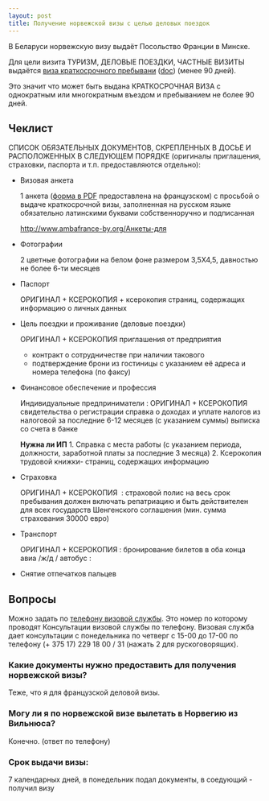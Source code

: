 ```yaml
---
layout: post
title: Получение норвежской визы с целью деловых поездок
---
```


В Беларуси норвежскую визу выдаёт Посольство Франции в Минске.

Для цели визита ТУРИЗМ, ДЕЛОВЫЕ ПОЕЗДКИ, ЧАСТНЫЕ ВИЗИТЫ выдаётся [виза краткосрочного пребывани](http://www.ambafrance-by.org/Виза) ([doc](http://www.ambafrance-by.org/IMG/doc/TOURISME-PRIVEE-AFFAIRES-court_sejour-russe.doc)) (менее 90 дней).

Это значит что может быть выдана КРАТКОСРОЧНАЯ ВИЗА с однократным или многократным въездом и пребыванием не более 90 дней.

## Чеклист

СПИСОК ОБЯЗАТЕЛЬНЫХ ДОКУМЕНТОВ, СКРЕПЛЕННЫХ В ДОСЬЕ И РАСПОЛОЖЕННЫХ В СЛЕДУЮЩЕМ ПОРЯДКЕ (оригиналы приглашения, страховки, паспорта и т.п. предоставляются отдельно):

*   Визовая анкета

    1 анкета ([форма в PDF][anketa] предоставлена на французском) с просьбой о выдаче краткосрочной визы, заполненная на русском языке обязательно латинскими буквами собственноручно и подписанная

    http://www.ambafrance-by.org/Анкеты-для

[anketa]: http://www.ambafrance-by.org/IMG/pdf/formulaire_SCH_fr-3.pdf
[anketa-comments]: http://www.ambafrance-by.org/IMG/doc/FormulaireVCS_commentremplir_.doc


*   Фотографии

    2 цветные фотографии на белом фоне размером 3,5X4,5, давностью не более 6-ти месяцев

*   Паспорт

    ОРИГИНАЛ + КСЕРОКОПИЯ + ксерокопия страниц, содержащих информацию о личных данных

*   Цель поездки и проживание (деловые поездки)

    ОРИГИНАЛ + КСЕРОКОПИЯ приглашения от предприятия
    + контракт о сотрудничестве при наличии такового
    + подтверждение брони из гостиницы c указанием её адреса и номера телефона (по факсу)

*   Финансовое обеспечение и профессия

    Индивидуальные предприниматели :
      ОРИГИНАЛ + КСЕРОКОПИЯ свидетельства о регистрации
      справка о доходах и уплате налогов из налоговой за последние 6-12 месяцев (с указанием суммы)
      выписка со счета в банке

    **Нужна ли ИП** 1. Справка с места работы (с указанием периода, должности, заработной платы за последние 3 месяца) 2. Ксерокопия трудовой книжки- страниц, содержащих информацию

*   Страховка

    ОРИГИНАЛ + КСЕРОКОПИЯ  : страховой полис на весь срок пребывания должен включать репатриацию и быть действителен для всех государств Шенгенского соглашения (мин. сумма страхования 30000 евро)

*   Транспорт

    ОРИГИНАЛ + КСЕРОКОПИЯ : бронирование билетов в оба конца авиа /ж/д / автобус :

*   Снятие отпечатков пальцев

## Вопросы

Можно задать по [телефону визовой службы][visa-tel]. Это номер по которому проводят Консультации визовой службы по телефону. Визовая служба дает консультации с понедельника по четверг с 15-00 до 17-00 по телефону (+ 375 17) 229 18 00 / 31 (нажать 2 для рускоговорящих).

### Какие документы нужно предоставить для получения норвежской визы?

Теже, что я для французской деловой визы.

### Могу ли я по норвежской визе вылетать в Норвегию из Вильнюса?

Конечно. (ответ по телефону)

### Срок выдачи визы:

7 календарных дней, в понедельник подал документы, в соедующий - получил визу

[visa-tel]: http://www.ambafrance-by.org/Телефон-визовой